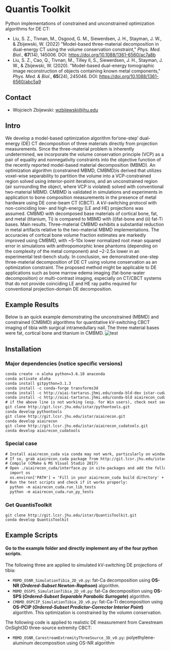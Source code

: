 # Quantis Toolkit
Python implementations of constrained and unconstrained optimization algorithms for DE CT:
- Liu, S. Z., Tivnan, M., Osgood, G. M., Siewerdsen, J. H., Stayman, J. W., & Zbijewski, W. (2022) "Model-based three-material decomposition in dual-energy CT using the volume conservation constraint," *Phys. Med. Biol.*, **67**(14), 145006. DOI: https://doi.org/10.1088/1361-6560/ac7a8b
- Liu, S. Z., Cao, Q., Tivnan, M., Tilley II, S., Siewerdsen, J. H., Stayman, J. W., & Zbijewski, W. (2020). "Model-based dual-energy tomographic image reconstruction of objects containing known metal components," *Phys. Med. & Biol.*, **65**(24), 245046. DOI: https://doi.org/10.1088/1361-6560/abc5a9

## Contact
- Wojciech Zbijewski: wzbijewski@jhu.edu

## Intro
We develop a model-based optimization algorithm for‘one-step’ dual-energy (DE) CT decomposition of three materials directly from projection measurements. Since the three-material problem is inherently undetermined, we incorporate the volume conservation principle (VCP) as a pair of equality and nonnegativity constraints into the objective function of the recently reported model-based material decomposition (MBMD). An optimization algorithm (constrained MBMD, CMBMD)is derived that utilizes voxel-wise separability to partition the volume into a VCP-constrained region solved using interior-point iterations, and an unconstrained region (air surrounding the object, where VCP is violated) solved with conventional two-material MBMD. CMBMD is validated in simulations and experiments in application to bone composition measurements in the presence of metal hardware using DE cone-beam CT (CBCT). A kV-switching protocol with non-coinciding low- and high-energy (LE and HE) projections was assumed. CMBMD with decomposed base materials of cortical bone, fat, and metal (titanium, Ti) is compared to MBMD with (i)fat-bone and (ii) fat-Ti bases. Main results. Three-material CMBMD exhibits a substantial reduction in metal artifacts relative to the two-material MBMD implementations. The accuracies of cortical bone volume fraction estimates are markedly improved using CMBMD, with ~5-10x lower normalized root mean squared error in simulations with anthropomorphic knee phantoms (depending on the complexity of the metal component) and ~2-2.5x lower in an experimental test-bench study. In conclusion, we demonstrated one-step three-material decomposition of DE CT using volume conservation as an optimization constraint. The proposed method might be applicable to DE applications such as bone marrow edema imaging (fat-bone-water decomposition) or multi-contrast imaging, especially on CT/CBCT systems that do not provide coinciding LE and HE ray paths required for conventional projection-domain DE decomposition.

## Example Results
Below is an quick example demonstrating the unconstrained (MBMD) and constrained (CMBMD) algorithms for quantitative kV-switching CBCT imaging of tibia with surgical intramedullary nail. The three material bases were fat, cortical bone and titanium in CMBMD.
![test](https://user-images.githubusercontent.com/108881232/194618510-86fd776f-663f-40f4-b212-29143f9868b1.png)

## Installation
### Major dependencies (notice specific versions)
  ```diff
  conda create -n aloha python=3.6.10 anaconda
  conda activate aloha
  conda install gitpython=3.1.3
  conda install -c conda-forge transforms3d
  conda install -c http://aiai-tartarus.jhmi.edu/conda-bld-dev istar-cudatools
  conda install -c http://aiai-tartarus.jhmi.edu/conda-bld aiairecon_cuda=0.1.147
  # if the above line is not working (esp. for Win users), check next section or talk to Stephen
  git clone http://git.lcsr.jhu.edu/istar/pythontools.git
  conda develop pythontools
  git clone http://git.lcsr.jhu.edu/istar/aiairecon.git
  conda develop aiairecon
  git clone http://git.lcsr.jhu.edu/istar/aiairecon_cudatools.git
  conda develop aiairecon_cudatools
  ```

### Special case
  ```diff
  # Install aiairecon_cuda via conda may not work, particularly on windows.
  # If so, grab aiairecon_cuda package from http://git.lcsr.jhu.edu/istar/aiairecon_cuda
  # Compile (CMake & MS Visual Studio 2017)
  # Open ./aiairecon_cuda/interface.py in site-packages and add the following at the beginning:
    import os
    os.environ['PATH'] = 'Fill in your aiairecon_cuda build directory' + ';' + os.environ['PATH']
  # Run the test scripts and check if it works properly:
    python -m aiairecon_cuda.run_lib_tests
    python -m aiairecon_cuda.run_py_tests
  ```

### Get QuantisToolkit
  ```
  git clone http://git.lcsr.jhu.edu/istar/QuantisToolkit.git
  conda develop QuantisToolkit
  ```

## Example Scripts
#### Go to the example folder and directly implement any of the four python scripts.

The following three are applied to simulated kV-switching DE projections of tibia:
- `MBMD_OSNR_SimulationTibia_2D_v0.py`: fat-Ca decomposition using **OS-NR (_Ordered-Subset Newton-Raphson_)** algorithm.
- `MBMD_OSSPS_SimulationTibia_2D_v0.py`: fat-Ca decomposition using **OS-SPS (_Ordered-Subset Separable Parabolic Surrogate_)** algorithm.
- `CMBMD_OSPCIP_SimulationTibia_2D_v0.py`: fat-Ca-Ti decomposition using **OS-PCIP (_Ordered-Subset Predictor-Corrector Interior Point_)** algorithm. This optimization is constrained by the volumn conservation.

The following code is applied to realistic DE measurement from Carestream OnSight3D three-source extremity CBCT:
- `MBMD_OSNR_CarestreamExtremityThreeSource_3D_v0.py`: polyethylene-aluminum decomposition using OS-NR algorithm
